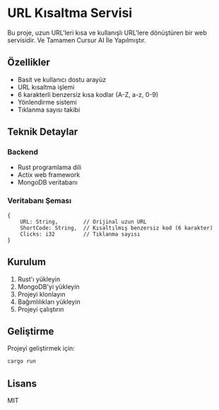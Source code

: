 # URL Kısaltma Servisi

Bu proje, uzun URL'leri kısa ve kullanışlı URL'lere dönüştüren bir web servisidir. Ve Tamamen Cursur AI İle Yapılmıştır.

## Özellikler

- Basit ve kullanıcı dostu arayüz
- URL kısaltma işlemi
- 6 karakterli benzersiz kısa kodlar (A-Z, a-z, 0-9)
- Yönlendirme sistemi
- Tıklanma sayısı takibi

## Teknik Detaylar

### Backend
- Rust programlama dili
- Actix web framework
- MongoDB veritabanı

### Veritabanı Şeması
```
{
    URL: String,        // Orijinal uzun URL
    ShortCode: String,  // Kısaltılmış benzersiz kod (6 karakter)
    Clicks: i32         // Tıklanma sayısı
}
```

## Kurulum

1. Rust'ı yükleyin
2. MongoDB'yi yükleyin
3. Projeyi klonlayın
4. Bağımlılıkları yükleyin
5. Projeyi çalıştırın

## Geliştirme

Projeyi geliştirmek için:

```bash
cargo run
```

## Lisans

MIT 